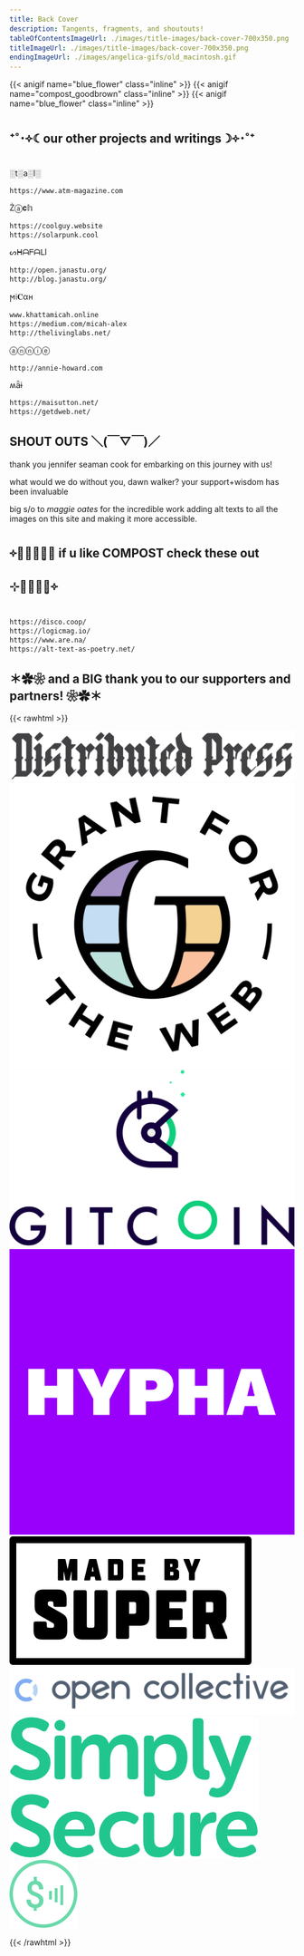 ```yaml
---
title: Back Cover
description: Tangents, fragments, and shoutouts!
tableOfContentsImageUrl: ./images/title-images/back-cover-700x350.png
titleImageUrl: ./images/title-images/back-cover-700x350.png
endingImageUrl: ./images/angelica-gifs/old_macintosh.gif
---
```


{{< anigif name="blue_flower" class="inline" >}} {{< anigif name="compost_goodbrown" class="inline" >}} {{< anigif name="blue_flower" class="inline" >}}

## ⁺˚･༓☾our other projects and writings☽༓･˚⁺ 

░t░a░l░
```
https://www.atm-magazine.com
```

Żⓐ𝐜𝕙
```
https://coolguy.website
https://solarpunk.cool
```

ᔕᕼᗩᖴᗩᒪI
```
http://open.janastu.org/
http://blog.janastu.org/
```

ϻ𝔦𝐂αн
```
www.khattamicah.online
https://medium.com/micah-alex
http://thelivinglabs.net/
```

ⓐⓝⓝⓘⓔ
```
http://annie-howard.com
```

ʍǟɨ
```
https://maisutton.net/
https://getdweb.net/
```

## SHOUT OUTS ＼(￣▽￣)／

thank you jennifer seaman cook for embarking on this journey with us!

what would we do without you, dawn walker? your support+wisdom has been invaluable 

big s/o to _maggie oates_ for the incredible work adding alt texts to all the images on this site and making it more accessible.


## ༓༝̩̩̥͙⊹ if u like COMPOST check these out ⊹༝̩̩̥͙༓

```
https://disco.coop/
https://logicmag.io/
https://www.are.na/
https://alt-text-as-poetry.net/
```


## ＊✿❀ and a BIG thank you to our supporters and partners! ❀✿＊
{{< rawhtml >}}

<a href="https://distributed.press" target="_blank"><img src="logo-distributedpress.png" alt="Distributed Press" /></a>
<a href="https://grantfortheweb.org" target="_blank"><img src="logo-gftw.png" alt="Grant for the Web" /></a>
<a href="https://gitcoin.co" target="_blank"><img src="logo-gitcoin.png" alt="Gitcoin" /></a>
<a href="https://hypha.coop" target="_blank"><img src="logo-hypha.png" alt="Hypha Cooperative" /></a>
<a href="https://www.madebysuper.com" target="_blank"><img src="logo-madebysuper.png" alt="Made by Super" /></a>
<a href="https://opencollective.com" target="_blank"><img src="logo-opencollective.png" alt="Open Collective" /></a>
<a href="https://simplysecure.org" target="_blank"><img src="logo-simplysecure.png" alt="Simply Secure" /></a>
<a href="https://webmonetization.org" target="_blank"><img src="logo-webmonetization.png" alt="Web Monetization" /></a>

{{< /rawhtml >}}
